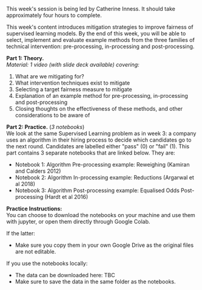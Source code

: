 This week's session is being led by Catherine Inness. It should take approximately four hours to complete. 

This week's content introduces mitigation strategies to improve fairness of supervised learning models. By the end of this week, you will be able to select, implement and evaluate example methods from the three families of technical intervention: pre-processing, in-processing and post-processing.

**Part 1: Theory.** <br>
*Material: 1 video (with slide deck available) covering:*
1. What are we mitigating for?
2. What intervention techniques exist to mitigate
3. Selecting a target fairness measure to mitigate
4. Explanation of an example method for pre-processing, in-processing and post-processing
5. Closing thoughts on the effectiveness of these methods, and other considerations to be aware of

**Part 2: Practice.** (*3 notebooks*) <br>
We look at the same Supervised Learning problem as in week 3: a company uses an algorithm in their hiring process to decide which candidates go to the next round. Candidates are labelled either "pass" (0) or "fail" (1).  This part contains 3 separate notebooks that are linked below. They are:
- Notebook 1: Algorithm Pre-processing example: Reweighing (Kamiran and Calders 2012)
- Notebook 2: Algorithm In-processing example: Reductions (Argarwal et al 2018)
- Notebook 3: Algorithm Post-processing example: Equalised Odds Post-processing (Hardt et al 2016)

**Practice Instructions:** <br>
You can choose to download the notebooks on your machine and use them with jupyter, or open them directly through Google Colab. 

If the latter:
- Make sure you copy them in your own Google Drive as the original files are not editable.

If you use the notebooks locally:
- The data can be downloaded here: TBC
- Make sure to save the data in the same folder as the notebooks. 
